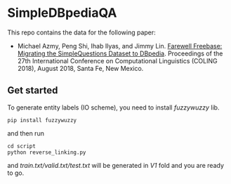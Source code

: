# SimpleDBpediaQA

This repo contains the data for the following paper:
- Michael Azmy, Peng Shi, Ihab Ilyas, and Jimmy Lin. [Farewell Freebase: Migrating the SimpleQuestions Dataset to DBpedia](http://aclweb.org/anthology/C18-1178). Proceedings of the 27th International Conference on Computational Linguistics (COLING 2018), August 2018, Santa Fe, New Mexico.

## Get started

To generate entity labels (IO scheme), you need to install *fuzzywuzzy* lib.

```
pip install fuzzywuzzy
```

and then run

```
cd script
python reverse_linking.py
```
and *train.txt/valid.txt/test.txt* will be generated in *V1* fold and you are ready to go.
